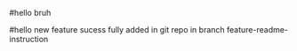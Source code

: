 #hello bruh 

#hello new feature sucess fully added in git repo in branch feature-readme-instruction
